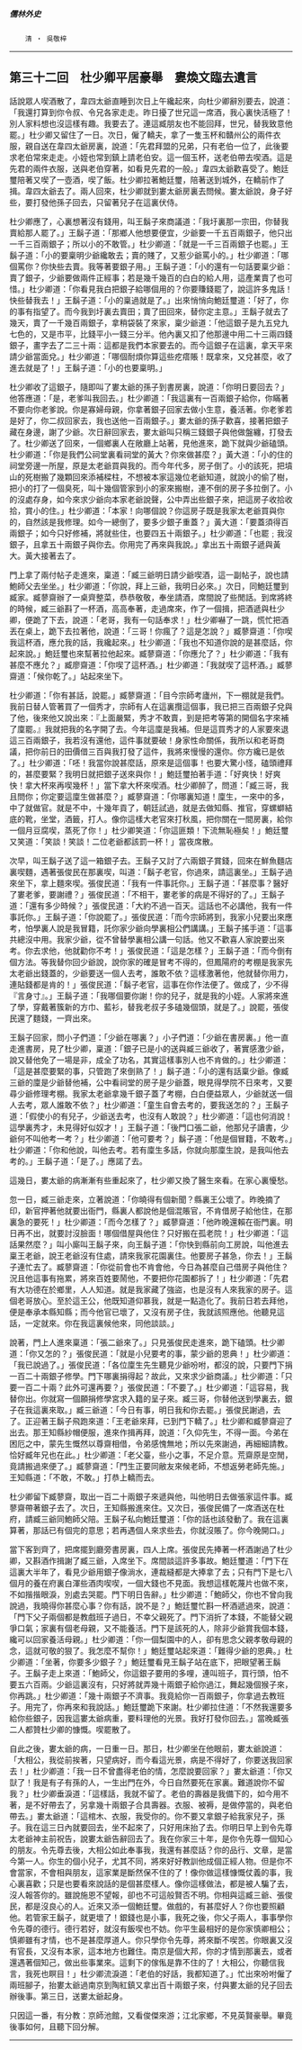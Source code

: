 

##### 儒林外史
　　`清 ‧ 吳敬梓`

* * *

## 第三十二回　杜少卿平居豪舉　婁煥文臨去遺言

話說眾人喫酒散了，韋四太爺直睡到次日上午纔起來，向杜少卿辭別要去，說道：「我還打算到你令叔、令兄各家走走。昨日擾了世兄這一席酒，我心裏快活極了！別人家料想也沒這樣有趣。我要去了。連這臧朋友也不能回拜，世兄，替我致意他罷。」杜少卿又留住了一日。次日，僱了轎夫，拿了一隻玉杯和贛州公的兩件衣服，親自送在韋四太爺房裏，說道：「先君拜盟的兄弟，只有老伯一位了，此後要求老伯常來走走。小姪也常到鎮上請老伯安。這一個玉杯，送老伯帶去喫酒。這是先君的兩件衣服，送與老伯穿著，如看見先君的一般。」韋四太爺歡喜受了。鮑廷璽陪著又喫了一壺酒，喫了飯。杜少卿拉著鮑廷璽，陪著送到城外，在轎前作了揖。韋四太爺去了。兩人回來，杜少卿就到婁太爺房裏去問候。婁太爺說，身子好些，要打發他孫子回去，只留著兒子在這裏伏侍。

杜少卿應了，心裏想著沒有錢用，叫王鬍子來商議道：「我圩裏那一宗田，你替我賣給那人罷了。」王鬍子道：「那鄉人他想要便宜，少爺要一千五百兩銀子，他只出一千三百兩銀子；所以小的不敢管。」杜少卿道：「就是一千三百兩銀子也罷。」王鬍子道：「小的要稟明少爺纔敢去；賣的賤了，又惹少爺罵小的。」杜少卿道：「哪個罵你？你快些去賣。我等著要銀子用。」王鬍子道：「小的還有一句話要稟少爺：賣了銀子，少爺要做兩件正經事；若是幾千幾百的白白的給人用，這產業賣了也可惜。」杜少卿道：「你看見我白把銀子給哪個用的？你要賺錢罷了，說這許多鬼話！快些替我去！」王鬍子道：「小的稟過就是了。」出來悄悄向鮑廷璽道：「好了，你的事有指望了。而今我到圩裏去賣田；賣了田回來，替你定主意。」王鬍子就去了幾天，賣了一千幾百兩銀子，拿稍袋裝了來家，稟少爺道：「他這銀子是九五兌九七色的，又是市平，比錢平小一錢三分半。他內裏又扣了他那邊中用二十三兩四錢銀子，畫字去了二三十兩：這都是我們本家要去的。而今這銀子在這裏，拿天平來請少爺當面兌。」杜少卿道：「哪個耐煩你算這些疙瘩賬！既拿來，又兌甚麼，收了進去就是了！」王鬍子道：「小的也要稟明。」

杜少卿收了這銀子，隨即叫了婁太爺的孫子到書房裏，說道：「你明日要回去？」他答應道：「是，老爹叫我回去。」杜少卿道：「我這裏有一百兩銀子給你，你瞞著不要向你老爹說。你是寡婦母親，你拿著銀子回家去做小生意，養活著。你老爹若是好了，你二叔回家去，我也送他一百兩銀子。」婁太爺的孫子歡喜，接著把銀子藏在身邊，謝了少爺。次日辭回家去，婁太爺叫只稱三錢銀子與他做盤纏，打發去了。杜少卿送了回來，一個鄉裏人在敞廳上站著，見他進來，跪下就與少爺磕頭。杜少卿道：「你是我們公祠堂裏看祠堂的黃大？你來做甚麼？」黃大道：「小的住的祠堂旁邊一所屋，原是太老爺買與我的。而今年代多，房子倒了。小的該死，把墳山的死樹搬了幾顆回來添補樑柱，不想被本家這幾位老爺知道，就說小的偷了樹，把小的打了一個臭死，叫十幾個管家到小的家來搬樹，連不倒的房子多拉倒了。小的沒處存身，如今來求少爺向本家老爺說聲，公中弄出些銀子來，把這房子收拾收拾，賞小的住。」杜少卿道：「本家！向哪個說？你這房子既是我家太老爺買與你的，自然該是我修理。如今一總倒了，要多少銀子重蓋？」黃大道：「要蓋須得百兩銀子；如今只好修補，將就些住，也要四五十兩銀子。」杜少卿道：「也罷﹔我沒銀子，且拿五十兩銀子與你去。你用完了再來與我說。」拿出五十兩銀子遞與黃大。黃大接著去了。

門上拿了兩付帖子走進來，稟道：「臧三爺明日請少爺喫酒，這一副帖子，說也請鮑師父去坐坐。」杜少卿道：「你說，拜上三爺，我明日必來。」次日，同鮑廷璽到臧家。臧蓼齋辦了一桌齊整菜，恭恭敬敬，奉坐請酒，席間說了些閒話。到席將終的時候，臧三爺斟了一杯酒，高高奉著，走過席來，作了一個揖，把酒遞與杜少卿，便跪了下去，說道：「老哥，我有一句話奉求！」杜少卿嚇了一跳，慌忙把酒丟在桌上，跪下去拉著他，說道：「三哥！你瘋了？這是怎說？」臧蓼齋道：「你喫我這杯酒，應允我的話，我纔起來。」杜少卿道：「我也不知道你說的是甚麼話，你起來說。」鮑廷璽也來幫著拉他起來。臧蓼齋道：「你應允了？」杜少卿道：「我有甚麼不應允？」臧廖齋道：「你喫了這杯酒。」杜少卿道：「我就喫了這杯酒。」臧蓼齋道：「候你乾了。」站起來坐下。

杜少卿道：「你有甚話，說罷。」臧蓼齋道：「目今宗師考廬州，下一棚就是我們。我前日替人管著買了一個秀才，宗師有人在這裏攬這個事，我已把三百兩銀子兌與了他，後來他又說出來：『上面嚴緊，秀才不敢賣，到是把考等第的開個名字來補了廩罷。』我就把我的名字開了去。今年這廩是我補。但是這買秀才的人家要來退這三百兩銀子，我若沒有還他，這件事就要破！身家性命關係，我所以和老哥商議，把你前日的田價借三百與我打發了這件，我將來慢慢的還你。你方纔已是依了。」杜少卿道：「呸！我當你說甚麼話，原來是這個事！也要大驚小怪，磕頭禮拜的，甚麼要緊？我明日就把銀子送來與你！」鮑廷璽拍著手道：「好爽快！好爽快！拿大杯來再喫幾杯！」當下拿大杯來喫酒。杜少卿醉了，問道：「臧三哥，我且問你；你定要這廩生做甚麼？」臧蓼齋道：「你哪裏知道！廩生，一來中的多，中了就做官。就是不中，十幾年貢了，朝廷試過，就是去做知縣、推官，穿螺螄結底的靴，坐堂，酒籤，打人。像你這樣大老官來打秋風，把你關在一間房裏，給你一個月豆腐喫，蒸死了你！」杜少卿笑道：「你這匪類！下流無恥極矣！」鮑廷璽又笑道：「笑談！笑談！二位老爺都該罰一杯！」當夜席散。

次早，叫王鬍子送了這一箱銀子去。王鬍子又討了六兩銀子賞錢，回來在鮮魚麵店裏喫麵，遇著張俊民在那裏喫，叫道：「鬍子老官，你過來，請這裏坐。」王鬍子過來坐下，拿上麵來喫。張俊民道：「我有一件事託你。」王鬍子道：「甚麼事？醫好了婁老爹，要謝禮？」張俊民道：「不相干，婁老爹的病是不得好的了。」王鬍子道：「還有多少時候？」張俊民道：「大約不過一百天。這話也不必講他，我有一件事託你。」王鬍子道：「你說罷了。」張俊民道：「而今宗師將到，我家小兒要出來應考，怕學裏人說是我冒籍，託你家少爺向學裏相公們講講。」王鬍子搖手道：「這事共總沒中用。我家少爺，從不曾替學裏相公講一句話。他又不歡喜人家說要出來考。你去求他，他就勸你不考！」張俊民道：「這是怎樣？」王鬍子道：「而今倒有個方法。等我替你回少爺說，說你家的確是冒考不得的，但鳳陽府的考棚是我家先太老爺出錢蓋的，少爺要送一個人去考，誰敢不依？這樣激著他，他就替你用力，連貼錢都是肯的！」張俊民道：「鬍子老官，這事在你作法便了。做成了，少不得『言身寸』。」王鬍子道：「我哪個要你謝！你的兒子，就是我的小姪。人家將來進了學，穿戴著簇新的方巾、藍衫，替我老叔子多磕幾個頭，就是了。」說罷，張俊民還了麵錢，一齊出來。

王鬍子回家，問小子們道：「少爺在哪裏？」小子們道：「少爺在書房裏。」他一直走進書房，見了杜少卿，稟道：「銀子已是小的送與臧三爺收了，著實感激少爺，說又替他免了一場是非，成全了功名，其實這樣事別人也不肯做的。」杜少卿道：「這是甚麼要緊的事，只管跑了來倒熟了！」鬍子道：「小的還有話稟少爺。像臧三爺的廩是少爺替他補，公中看祠堂的房子是少爺蓋，眼見得學院不日來考，又要尋少爺修理考棚。我家太老爺拿幾千銀子蓋了考棚，白白便益眾人，少爺就送一個人去考，眾人誰敢不依？」杜少卿道：「童生自會去考的，要我送怎的？」王鬍子道：「假使小的有兒子，少爺送去考，也沒有人敢說？」杜少卿道：「這也何消說！這學裏秀才，未見得好似奴才！」王鬍子道：「後門口張二爺，他那兒子讀書，少爺何不叫他考一考？」杜少卿道：「他可要考？」鬍子道：「他是個冒籍，不敢考。」杜少卿道：「你和他說，叫他去考。若有廩生多話，你就向那廩生說，是我叫他去考的。」王鬍子道：「是了。」應諾了去。

這幾日，婁太爺的病漸漸有些重起來了，杜少卿又換了醫生來看。在家心裏懮愁。

忽一日，臧三爺走來，立著說道：「你曉得有個新聞？縣裏王公壞了。昨晚摘了印，新官押著他就要出衙門，縣裏人都說他是個混賬官，不肯借房子給他住，在那裏急的要死！」杜少卿道：「而今怎樣了？」臧蓼齋道：「他昨晚還賴在衙門裏。明日再不出，就要討沒臉面！哪個借屋與他住？只好搬在孤老院！」杜少卿道：「這話果然麼？」叫小廝叫王鬍子來，向王鬍子道：「你快到縣前向工房說，叫他進去稟王老爺，說王老爺沒有住處，請來我家花園裏住。他要房子甚急，你去！」王鬍子連忙去了。臧蓼齋道：「你從前會也不肯會他，今日為甚麼自己借房子與他住？況且他這事有拖累，將來百姓要鬧他，不要把你花園都拆了！」杜少卿道：「先君有大功德在於鄉里，人人知道。就是我家藏了強盜，也是沒有人來我家的房子。這個老哥放心。至於這王公，他既知道仰慕我，就是一點造化了。我前日若去拜他，便是奉承本縣知縣；而今他官已壞了，又沒有房子住，我就該照應他。他聽見這話，一定就來。你在我這裏候他來，同他談談。」

說著，門上人進來稟道：「張二爺來了。」只見張俊民走進來，跪下磕頭。杜少卿道：「你又怎的？」張俊民道：「就是小兒要考的事，蒙少爺的恩典！」杜少卿道：「我已說過了。」張俊民道：「各位廩生先生聽見少爺吩咐，都沒的說，只要門下捐一百二十兩銀子修學。門下哪裏捐得起？故此，又來求少爺商議。」杜少卿道：「只要一百二十兩？此外可還再要？」張俊民道：「不要了。」杜少卿道：「這容易，我替你出。你就寫一個願捐修學宮求入籍的呈子來。臧三哥，你替他送到學裏去，銀子在我這裏來取。」臧三爺道：「今日有事，明日我和你去罷。」張俊民謝過，去了。正迎著王鬍子飛跑來道：「王老爺來拜，已到門下轎了。」杜少卿和臧蓼齋迎了出去。那王知縣紗帽便服，進來作揖再拜，說道：「久仰先生，不得一面。今弟在困厄之中，蒙先生慨然以尊齋相借，令弟感愧無地；所以先來謝過，再細細請教。恰好臧年兄也在此。」杜少卿道：「老父臺，些小之事，不足介意。荒齋原是空閒，竟請搬過來便了。」臧蓼齋道：「門生正要同敝友來候老師，不想返勞老師先施。」王知縣道：「不敢，不敢。」打恭上轎而去。

杜少卿留下臧蓼齋，取出一百二十兩銀子來遞與他，叫他明日去做張家這件事。臧蓼齋帶著銀子去了。次日，王知縣搬進來住。又次日，張俊民備了一席酒送在杜府，請臧三爺同鮑師父陪。王鬍子私向鮑廷璽道：「你的話也該發動了。我在這裏算著，那話已有個完的意思；若再遇個人來求些去，你就沒賬了。你今晚開口。」

當下客到齊了，把席擺到廳旁書房裏，四人上席。張俊民先捧著一杯酒謝過了杜少卿，又斟酒作揖謝了臧三爺，入席坐下。席間談這許多事故。鮑廷璽道：「門下在這裏大半年了，看見少爺用銀子像淌水，連裁縫都是大捧拿了去；只有門下是七八個月的養在府裏白渾些酒肉喫喫，一個大錢也不見面。我想這樣乾蔑片也做不來，不如揩揩眼淚，別處去哭罷。門下明日告辭。」杜少卿道：「鮑師父，你也不曾向我說過，我曉得你甚麼心事？你有話，說不是？」鮑廷璽忙斟一杯酒遞過來，說道：「門下父子兩個都是教戲班子過日，不幸父親死了。門下消折了本錢，不能替父親爭口氣；家裏有個老母親，又不能養活。門下是該死的人，除非少爺賞我個本錢，纔可以回家養活母親。」杜少卿道：「你一個梨園中的人，卻有思念父親孝敬母親的念，這就可敬的狠了。我怎麼不幫你！」鮑廷璽站起來道：「難得少爺的恩典。」杜少卿道：「坐著，你要多少銀子？」鮑廷璽看見王鬍子站在底下，把眼望著王鬍子。王鬍子走上來道：「鮑師父，你這銀子要用的多哩，連叫班子，買行頭，怕不要五六百兩。少爺這裏沒有，只好將就弄幾十兩銀子給你過江，舞起幾個猴子來，你再跳。」杜少卿道：「幾十兩銀子不濟事。我竟給你一百兩銀子，你拿過去教班子。用完了，你再來和我說話。」鮑廷璽跪下來謝。杜少卿拉住道：「不然我還要多給你些銀子，因我這婁太爺病重，要料理他的光景。我好打發你回去。」當晚臧張二人都贊杜少卿的慷慨。喫罷散了。

自此之後，婁太爺的病，一日重一日。那日，杜少卿坐在他眼前，婁太爺說道：「大相公，我從前挨著，只望病好，而今看這光景，病是不得好了，你要送我回家去！」杜少卿道：「我一日不曾盡得老伯的情，怎麼說要回家？」婁太爺道：「你又獃了！我是有子有孫的人，一生出門在外，今日自然要死在家裏。難道說你不留我？」杜少卿垂淚道：「這樣話，我就不留了。老伯的壽器是我備下的，如今用不著，是不好帶去了，另拿幾十兩銀子合具壽器。衣服、被褥，是做停當的，與老伯帶去。」婁太爺道：「這棺木、衣服，我受你的。你不要又拿銀子給我家兒子，孫子。我在這三日內就要回去，坐不起來了，只好用床抬了去。你明日早上到令先尊太老爺神主前祝告，說婁太爺告辭回去了。我在你家三十年，是你令先尊一個知心的朋友。令先尊去後，大相公如此奉事我，我還有甚麼話？你的品行、文章，是當今第一人。你生的個小兒子，尤其不同，將來好好教訓他成個正經人物。但是你不會當家，不會相與朋友，這家業是斷然保不住的了！像你做這樣慷慨仗義的事，我心裏喜歡；只是也要看來說話的是個甚麼樣人。像你這樣做法，都是被人騙了去，沒人報答你的。雖說施恩不望報，卻也不可這般賢否不明。你相與這臧三爺、張俊民，都是沒良心的人。近來又添一個鮑廷璽。做戲的，有甚麼好人？你也要照顧他。若管家王鬍子，就更壞了！銀錢也是小事，我死之後，你父子兩人，事事學你令先尊的德行。德行若好，就沒有飯喫也不妨。你平生最相好的是你家慎卿相公；慎卿雖有才情，也不是甚麼厚道人。你只學你令先尊，將來斷不喫苦。你眼裏又沒有官長，又沒有本家，這本地方也難住。南京是個大邦，你的才情到那裏去，或者還遇著個知己，做出些事業來。這剩下的傢俬是靠不住的了！大相公，你聽信我言，我死也瞑目！」杜少卿流淚道：「老伯的好話，我都知道了。」忙出來吩咐僱了兩班腳子，抬婁太爺過南京到陶紅鎮又拿出百十兩銀子來，付與婁太爺的兒子回去辦後事。第三日，送婁太爺起身。

只因這一番，有分教：京師池館，又看俊傑來游；江北家鄉，不見英賢豪舉。畢竟後事如何，且聽下回分解。

* * *


